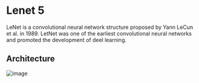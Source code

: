 # Lenet 5

LeNet is a convolutional neural network structure proposed by Yann LeCun et al. in 1989.
LetNet was one of the earliest convolutional neural networks and promoted the development of deel learning.

## Architecture

![image](/.github/images/lenet5_arch.jpg)
